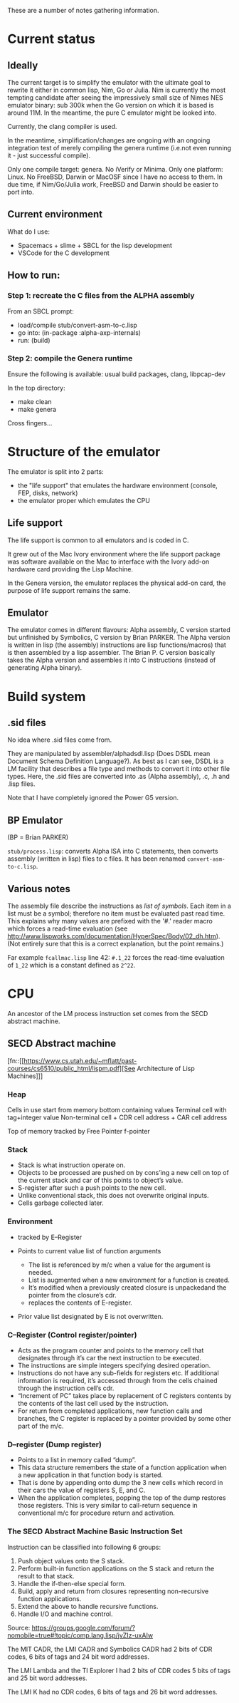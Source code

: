 These are a number of notes gathering information.

# Current status

## Ideally

The current target is to simplify the emulator with the ultimate goal to rewrite
it either in common lisp, Nim, Go or Julia. Nim is currently the most tempting
candidate after seeing the impressively small size of Nimes NES emulator binary:
sub 300k when the Go version on which it is based is around 11M. In the
meantime, the pure C emulator might be looked into.

Currently, the clang compiler is used.

In the meantime, simplification/changes are ongoing with an ongoing integration
test of merely compiling the genera runtime (i.e.not even running it - just
successful compile).

Only one compile target: genera. No iVerify or Minima. Only one platform: Linux.
No FreeBSD, Darwin or MacOSF since I have no access to them. In due time, if
Nim/Go/Julia work, FreeBSD and Darwin should be easier to port into.

## Current environment

What do I use:
- Spacemacs + slime + SBCL for the lisp development
- VSCode for the C development

## How to run:

### Step 1: recreate the C files from the ALPHA assembly

From an SBCL prompt:
- load/compile stub/convert-asm-to-c.lisp
- go into: (in-package :alpha-axp-internals)
- run: (build)

### Step 2: compile the Genera runtime

Ensure the following is available: usual build packages, clang, libpcap-dev

In the top directory:
- make clean
- make genera

Cross fingers...

# Structure of the emulator 

The emulator is split into 2 parts:
- the "life support" that emulates the hardware environment (console, FEP,
  disks, network)
- the emulator proper which emulates the CPU

## Life support

The life support is common to all emulators and is coded in C.

It grew out of the Mac Ivory environment where the life support package was
software available on the Mac to interface with the Ivory add-on hardware card
providing the Lisp Machine.

In the Genera version, the emulator replaces the physical add-on card, the
purpose of life support remains the same.

## Emulator

The emulator comes in different flavours: Alpha assembly, C version started but
unfinished by Symbolics, C version by Brian PARKER. The Alpha version is written
in lisp (the assembly) instructions are lisp functions/macros) that is then
assembled by a lisp assembler. The Brian P. C version basically takes the Alpha
version and assembles it into C instructions (instead of generating Alpha
binary).


# Build system

## .sid files

No idea where .sid files come from.

They are manipulated by assembler/alphadsdl.lisp (Does DSDL mean Document Schema
Definition Language?). As best as I can see, DSDL is a LM facility that
describes a file type and methods to convert it into other file types. Here, the
.sid files are converted into .as (Alpha assembly), .c, .h and .lisp files.

Note that I have completely ignored the Power G5 version.

## BP Emulator 

(BP = Brian PARKER)

```stub/process.lisp```: converts Alpha ISA into C statements, then converts assembly
(written in lisp) files to c files. It has been renamed ```convert-asm-to-c.lisp```.

## Various notes

The assembly file describe the instructions as _list of symbols_. Each item in a
list must be a symbol; therefore no item must be evaluated past read time. This
explains why many values are prefixed with the '#.' reader macro which forces a
read-time evaluation (see
<http://www.lispworks.com/documentation/HyperSpec/Body/02_dh.htm>). (Not
entirely sure that this is a correct explanation, but the point remains.)

Far example ```fcallmac.lisp``` line 42: ```#.1_22``` forces the read-time
evaluation of ```1_22``` which is a constant defined as ```2^22```.

# CPU

An ancestor of the LM process instruction set comes from the SECD abstract
machine.

## SECD Abstract machine 
[fn::[[https://www.cs.utah.edu/~mflatt/past-courses/cs6510/public_html/lispm.pdf][See
Architecture of Lisp Machines]]]

### Heap

Cells in use start from memory bottom containing values Terminal cell with
tag+integer value Non-terminal cell + CDR cell address + CAR cell address

Top of memory tracked by Free Pointer f-pointer

### Stack 

* Stack is what instruction operate on.
* Objects to be processed are pushed on by cons’ing a new cell on top of the
  current stack and car of this points to object’s value.
* S-register after such a push points to the new cell.
* Unlike conventional stack, this does not overwrite original inputs.
* Cells garbage collected later.

### Environment ###

* tracked by E–Register
* Points to current value list of function arguments
  - The list is referenced by m/c when a value for the argument is needed.
  - List is augmented when a new environment for a function is created.
  - It’s modified when a previously created closure is unpackedand the pointer
    from the closure’s cdr.
  - replaces the contents of E-register.

* Prior value list designated by E is not overwritten.

### C–Register (Control register/pointer) ###

* Acts as the program counter and points to the memory cell that designates
  through it’s car the next instruction to be executed.
* The instructions are simple integers specifying desired operation.
* Instructions do not have any sub-fields for registers etc. If additional
  information is required, it’s accessed through from the cells chained through
  the instruction cell’s cdr.
* “Increment of PC” takes place by replacement of C registers contents by the
  contents of the last cell used by the instruction.
* For return from completed applications, new function calls and branches, the C
  register is replaced by a pointer provided by some other part of the m/c.


### D–register (Dump register) ###

* Points to a list in memory called “dump”.
* This data structure remembers the state of a function application when a new
  application in that function body is started.
* That is done by appending onto dump the 3 new cells which record in their cars
  the value of registers S, E, and C.
* When the application completes, popping the top of the dump restores those
  registers. This is very similar to call-return sequence in conventional m/c
  for procedure return and activation.

### The SECD Abstract Machine Basic Instruction Set ###

Instruction can be classified into following 6 groups:

1. Push object values onto the S stack.
2. Perform built-in function applications on the S stack and return the result
   to that stack.
3. Handle the if-then-else special form.
4. Build, apply and return from closures representing non-recursive function
   applications.
5. Extend the above to handle recursive functions.
6. Handle I/O and machine control.




Source:
<https://groups.google.com/forum/?nomobile=true#!topic/comp.lang.lisp/jvZIz-uxAIw>

The MIT CADR, the LMI CADR and Symbolics CADR had 2 bits of CDR codes, 6 bits of
tags and 24 bit word addresses.

The LMI Lambda and the TI Explorer I had 2 bits of CDR codes 5 bits of tags and
25 bit word addresses.

The LMI K had no CDR codes, 6 bits of tags and 26 bit word addresses.

